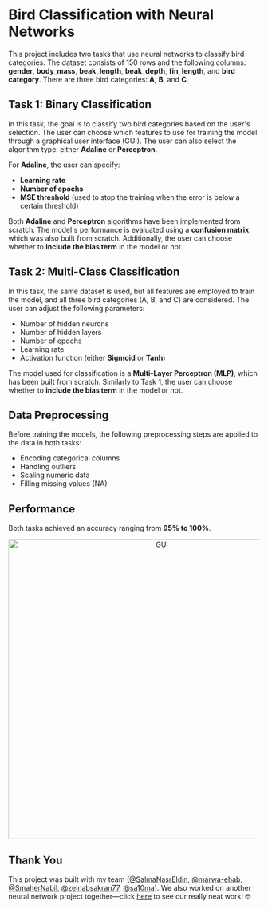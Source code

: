 # Bird Classification with Neural Networks

This project includes two tasks that use neural networks to classify bird categories. The dataset consists of 150 rows and the following columns: **gender**, **body_mass**, **beak_length**, **beak_depth**, **fin_length**, and **bird category**. There are three bird categories: **A**, **B**, and **C**.

## Task 1: Binary Classification

In this task, the goal is to classify two bird categories based on the user's selection. The user can choose which features to use for training the model through a graphical user interface (GUI). The user can also select the algorithm type: either **Adaline** or **Perceptron**. 

For **Adaline**, the user can specify:
- **Learning rate**
- **Number of epochs**
- **MSE threshold** (used to stop the training when the error is below a certain threshold)

Both **Adaline** and **Perceptron** algorithms have been implemented from scratch. The model's performance is evaluated using a **confusion matrix**, which was also built from scratch. Additionally, the user can choose whether to **include the bias term** in the model or not.

## Task 2: Multi-Class Classification

In this task, the same dataset is used, but all features are employed to train the model, and all three bird categories (A, B, and C) are considered. The user can adjust the following parameters:
- Number of hidden neurons
- Number of hidden layers
- Number of epochs
- Learning rate
- Activation function (either **Sigmoid** or **Tanh**)

The model used for classification is a **Multi-Layer Perceptron (MLP)**, which has been built from scratch. Similarly to Task 1, the user can choose whether to **include the bias term** in the model or not.

## Data Preprocessing

Before training the models, the following preprocessing steps are applied to the data in both tasks:
- Encoding categorical columns
- Handling outliers
- Scaling numeric data
- Filling missing values (NA)

## Performance

Both tasks achieved an accuracy ranging from **95% to 100%**.

<p align="center">
<img src="https://github.com/monaya37/NN-Tasks/blob/b238ee6f97faf0012108eace718cbe21dba426b1/GUI.png" alt="GUI" width="600"/>
</p>

## Thank You

This project was built with my team ([@SalmaNasrEldin](https://github.com/SalmaNasrEldin), [@marwa-ehab](https://github.com/marwa-ehab), [@SmaherNabil](https://github.com/SmaherNabil), [@zeinabsakran77](https://github.com/zeinabsakran77), [@sa10ma](https://github.com/sa10ma)). We also worked on another neural network project together—click [here](link) to see our really neat work! 🤓
